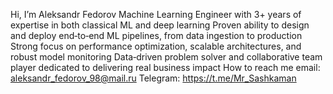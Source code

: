 Hi, I’m Aleksandr Fedorov
Machine Learning Engineer with 3+ years of expertise in both classical ML and deep learning
Proven ability to design and deploy end‑to‑end ML pipelines, from data ingestion to production
Strong focus on performance optimization, scalable architectures, and robust model monitoring
Data‑driven problem solver and collaborative team player dedicated to delivering real business impact
How to reach me email: aleksandr_fedorov_98@mail.ru
Telegram: https://t.me/Mr_Sashkaman

